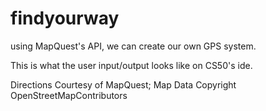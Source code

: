 # findyourway
using MapQuest's API, we can create our own GPS system.

This is what the user input/output looks like on CS50's ide.





Directions Courtesy of MapQuest; Map Data Copyright OpenStreetMapContributors

